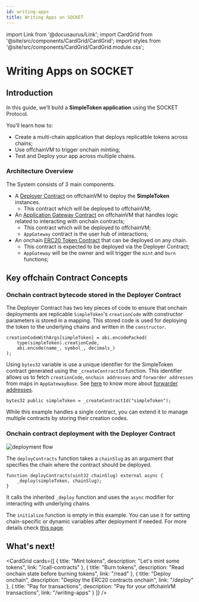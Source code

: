 ```yaml
---
id: writing-apps
title: Writing Apps on SOCKET
---
```


import Link from '@docusaurus/Link';
import CardGrid from '@site/src/components/CardGrid/CardGrid';
import styles from '@site/src/components/CardGrid/CardGrid.module.css';

# Writing Apps on SOCKET

## Introduction

In this guide, we’ll build a **SimpleToken application** using the SOCKET Protocol.

You’ll learn how to:

- Create a multi-chain application that deploys replicatble tokens across chains;
- Use offchainVM to trigger onchain minting;
- Test and Deploy your app across multiple chains.

### Architecture Overview

The System consists of 3 main components.

<!-- TODO: Update filepaths once contracts are merged to master branch -->
- A [Deployer Contract](https://github.com/SocketDotTech/socket-protocol/blob/simple-token/contracts/apps/simple-token/SimpleTokenDeployer.sol) on offchainVM to deploy the **SimpleToken** instances.
    - This contract which will be deployed to offchainVM;
- An [Application Gateway Contract](https://github.com/SocketDotTech/socket-protocol/blob/simple-token/contracts/apps/simple-token/SimpleTokenAppGateway.sol) on offchainVM that handles logic related to interacting with onchain contracts;
    - This contract which will be deployed to offchainVM;
    - `AppGateway` contract is the user hub of interactions;
- An onchain [ERC20 Token Contract](https://github.com/SocketDotTech/socket-protocol/blob/simple-token/contracts/apps/simple-token/SimpleToken.sol) that can be deployed on any chain.
    - This contract is expected to be deployed via the Deployer Contract;
    - `AppGateway` will be the owner and will trigger the `mint` and `burn` functions;

## Key offchain Contract Concepts

### Onchain contract bytecode stored in the Deployer Contract
The Deployer Contract has two key pieces of code to ensure that onchain deployments are replicable `SimpleToken`'s `creationCode` with constructor parameters is stored in a mapping. This stored code is used for deploying the token to the underlying chains and written in the `constructor`.
```solidity
creationCodeWithArgs[simpleToken] = abi.encodePacked(
    type(simpleToken).creationCode,
    abi.encode(name_, symbol_, decimals_)
);
```

Using  `bytes32` variable is use a unique identifier for the SimpleToken contract generated using the `_createContractId` function. This identifier allows us to fetch `creationCode`, `onchain addresses` and `forwarder addresses` from maps in `AppGatewayBase`. See [here](/forwarder-addresses) to know more about [forwarder addresses](/forwarder-addresses).
```solidity
bytes32 public simpleToken = _createContractId("simpleToken");
```

While this example handles a single contract, you can extend it to manage multiple contracts by storing their creation codes.

### Onchain contract deployment with the Deployer Contract
<div style={{ display: 'flex', justifyContent: 'center' }}>
    <img src="/img/deployment_flow.svg" alt="deployment flow" style={{ width: '100%' }} />
</div>

The `deployContracts` function takes a `chainSlug` as an argument that specifies the chain where the contract should be deployed.
```solidity
function deployContracts(uint32 chainSlug) external async {
    _deploy(simpleToken, chainSlug);
}
```
It calls the inherited `_deploy` function and uses the `async` modifier for interacting with underlying chains.

The `initialize` function is empty in this example. You can use it for setting chain-specific or dynamic variables after deployment if needed. For more details check [this page](/deploy#initialize).

## What's next!
<CardGrid cards={[
 {
   title: "Mint tokens",
   description: "Let's mint some tokens",
   link: "/call-contracts"
 },
 {
   title: "Burn tokens",
   description: "Read onchain state before burning tokens",
   link: "/read"
 },
 {
   title: "Deploy onchain",
   description: "Deploy the ERC20 contracts onchain",
   link: "/deploy"
 },
 {
   title: "Pay for transactions",
   description: "Pay for your offchainVM transactions",
   link: "/writing-apps"
 }
]} />
<!-- TODO: Add page explaining how to test the app and how to write Foundry tests for the app -->

<!-- TODO: Move the information below to different pages -->
<!--
## Testing

### Add Airdrop Receivers: AddReceivers.s.sol

Once the setup is done, you can call `addAirdropReceivers`.

```solidity
// SPDX-License-Identifier: UNLICENSED
pragma solidity ^0.8.13;

import {Script, console} from "forge-std/Script.sol";
import {MyTokenAppGateway} from "../src/MyTokenAppGateway.sol";

contract AddReceivers is Script {
    address[] receivers = [
        <receiver1>,
        <receiver2>,
        <receiver3>
    ];
    uint256[] amounts = [
        <amount1>,
        <amount2>,
        <amount3>
    ];

    function run() public {
        string memory rpc = vm.envString("SOCKET_RPC");
        vm.createSelectFork(rpc);

        uint256 deployerPrivateKey = vm.envUint("PRIVATE_KEY");
        vm.startBroadcast(deployerPrivateKey);

        MyTokenAppGateway myTokenAppGateway = MyTokenAppGateway(<myTokenAppGatewayAddress>);
        myTokenAppGateway.addAirdropReceivers(receivers, amounts);
    }
}
```

### Claim Airdrop: ClaimAirdrop.s.sol

For each receiver that was added in previous step, they can call claimAirdrop with their desired instance address to mint tokens on the desired chain. Use our [apis](/api) to get instance addresses.

Note that the instance addresses are not the same as where token contracts are deployed on chain. The instance here is a forwarder address, read more about it [here](/call-contracts).

```solidity
// SPDX-License-Identifier: UNLICENSED
pragma solidity ^0.8.13;

import {Script, console} from "forge-std/Script.sol";
import {MyTokenAppGateway} from "../src/MyTokenAppGateway.sol";

contract ClaimAirdrop is Script {
    function run() public {
        string memory rpc = vm.envString("SOCKET_RPC");
        vm.createSelectFork(rpc);

        uint256 deployerPrivateKey = vm.envUint("PRIVATE_KEY");
        vm.startBroadcast(deployerPrivateKey);

        MyTokenAppGateway myTokenAppGateway = MyTokenAppGateway(<myTokenAppGatewayAddress>);
        myTokenAppGateway.claimAirdrop(<instance>);
    }
}
```
-->
